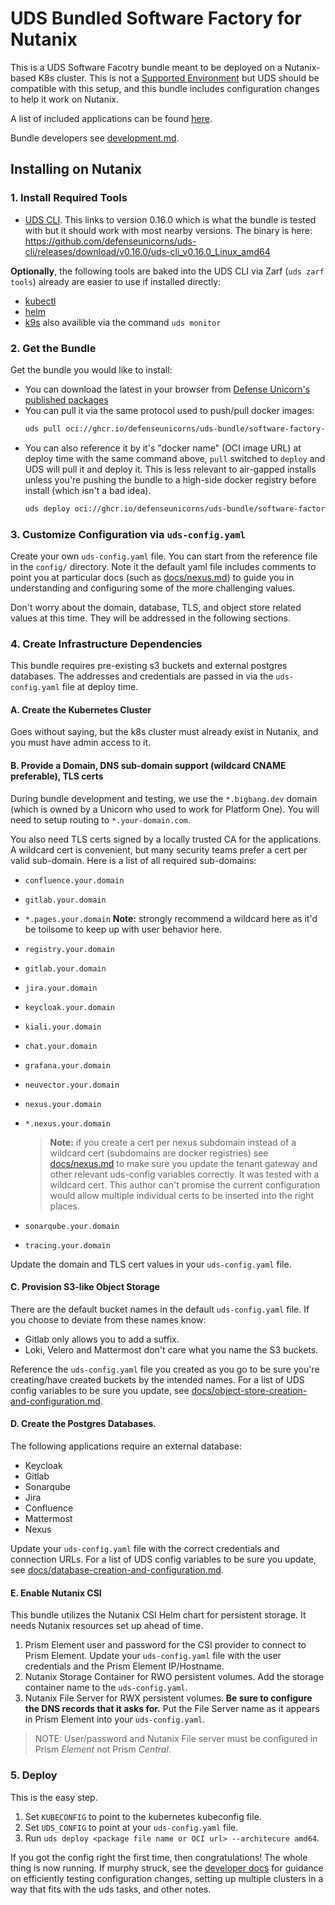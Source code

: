 # UDS Bundled Software Factory for Nutanix

This is a UDS Software Facotry bundle meant to be deployed on a Nutanix-based K8s cluster. This is not a [Supported Environment](https://uds.defenseunicorns.com/reference/uds-core/distribution-support/) but UDS should be compatible with this setup, and this bundle includes configuration changes to help it work on Nutanix.

A list of included applications can be found [here](docs/packages-and-dependencies.md).

Bundle developers see [development.md](docs/development.md).

## Installing on Nutanix

### 1. Install Required Tools

- [UDS CLI](https://github.com/defenseunicorns/uds-cli/tree/v0.16.0). This links to version 0.16.0 which is what the bundle is tested with but it should work with most nearby versions. The binary is here: <https://github.com/defenseunicorns/uds-cli/releases/download/v0.16.0/uds-cli_v0.16.0_Linux_amd64>

**Optionally**, the following tools are baked into the UDS CLI via Zarf (`uds zarf tools`) already are easier to use if installed directly:

- [kubectl](https://kubernetes.io/docs/tasks/tools/#kubectl)
- [helm](https://helm.sh/docs/intro/install/)
- [k9s](https://k9scli.io/topics/install/) also availible via the command `uds monitor`

### 2. Get the Bundle

Get the bundle you would like to install:
  - You can download the latest in your browser from [Defense Unicorn's published packages](https://github.com/orgs/defenseunicorns/packages?repo_name=uds-bundle-software-factory-nutanix)
  - You can pull it via the same protocol used to push/pull docker images:
    ```bash
    uds pull oci://ghcr.io/defenseunicorns/uds-bundle/software-factory-nutanix-rke2:0.4.3 --architecture amd64`
    ```
  - You can also reference it by it's "docker name" (OCI image URL) at deploy time with the same command above, `pull` switched to `deploy` and UDS will pull it and deploy it. This is less relevant to air-gapped installs unless you're pushing the bundle to a high-side docker registry before install (which isn't a bad idea).
    ```bash
    uds deploy oci://ghcr.io/defenseunicorns/uds-bundle/software-factory-nutanix-rke2:0.4.3 --architecture amd64`
    ```

### 3. Customize Configuration via `uds-config.yaml`

Create your own `uds-config.yaml` file. You can start from the reference file in the `config/` directory. Note it the default yaml file includes comments to point you at particular docs (such as [docs/nexus.md](docs/nexus.md)) to guide you in understanding and configuring some of the more challenging values.

Don't worry about the domain, database, TLS, and object store related values at this time. They will be addressed in the following sections.

### 4. Create Infrastructure Dependencies

This bundle requires pre-existing s3 buckets and external postgres databases. The addresses and credentials are passed in via the `uds-config.yaml` file at deploy time.

#### A. Create the Kubernetes Cluster

Goes without saying, but the k8s cluster must already exist in Nutanix, and you must have admin access to it.

#### B. Provide a Domain, DNS sub-domain support (wildcard CNAME preferable), TLS certs

During bundle development and testing, we use the `*.bigbang.dev` domain (which is owned by a Unicorn who used to work for Platform One). You will need to setup routing to `*.your-domain.com`.

You also need TLS certs signed by a locally trusted CA for the applications. A wildcard cert is convenient, but many security teams prefer a cert per valid sub-domain. Here is a list of all required sub-domains:

  - `confluence.your.domain`
  - `gitlab.your.domain`
  - `*.pages.your.domain` **Note:** strongly recommend a wildcard here as it'd be toilsome to keep up with user behavior here.
  - `registry.your.domain`
  - `gitlab.your.domain`
  - `jira.your.domain`
  - `keycloak.your.domain`
  - `kiali.your.domain`
  - `chat.your.domain`
  - `grafana.your.domain`
  - `neuvector.your.domain`
  - `nexus.your.domain`
  - `*.nexus.your.domain`

    > **Note:** if you create a cert per nexus subdomain instead of a wildcard cert (subdomains are docker registries) see [docs/nexus.md](docs/nexus.md) to make sure you update the tenant gateway and other relevant uds-config variables correctly. It was tested with a wildcard cert. This author can't promise the current configuration would allow multiple individual certs to be inserted into the right places.

  - `sonarqube.your.domain`
  - `tracing.your.domain`

Update the domain and TLS cert values in your `uds-config.yaml` file.

#### C. Provision S3-like Object Storage

There are the default bucket names in the default `uds-config.yaml` file. If you choose to deviate from these names know:
- Gitlab only allows you to add a suffix.
- Loki, Velero and Mattermost don't care what you name the S3 buckets.

Reference the `uds-config.yaml` file you created as you go to be sure you're creating/have created buckets by the intended names. For a list of UDS config variables to be sure you update, see [docs/object-store-creation-and-configuration.md](docs/object-store-creation-and-configuration.md).

#### D. Create the Postgres Databases.

The following applications require an external database:
- Keycloak
- Gitlab
- Sonarqube
- Jira
- Confluence
- Mattermost
- Nexus

Update your `uds-config.yaml` file with the correct credentials and connection URLs. For a list of UDS config variables to be sure you update, see [docs/database-creation-and-configuration.md](docs/database-creation-and-configuration.md).

#### E. Enable Nutanix CSI

This bundle utilizes the Nutanix CSI Helm chart for persistent storage. It needs Nutanix resources set up ahead of time.

1. Prism Element user and password for the CSI provider to connect to Prism Element. Update your `uds-config.yaml` file with the user credentials and the Prism Element IP/Hostname.
2. Nutanix Storage Container for RWO persistent volumes. Add the storage container name to the `uds-config.yaml`.
3. Nutanix File Server for RWX persistent volumes. **Be sure to configure the DNS records that it asks for.** Put the File Server name as it appears in Prism Element into your `uds-config.yaml`.

> NOTE: User/password and Nutanix File server must be configured in Prism _Element_ not Prism _Central_.

### 5. Deploy

This is the easy step.

1. Set `KUBECONFIG` to point to the kubernetes kubeconfig file.
2. Set `UDS_CONFIG` to point at your `uds-config.yaml` file.
3. Run `uds deploy <package file name or OCI url> --architecure amd64`.

If you got the config right the first time, then congratulations! The whole thing is now running. If murphy struck, see the [developer docs](docs/development.md) for guidance on efficiently testing configuration changes, setting up multiple clusters in a way that fits with the uds tasks, and other notes.
